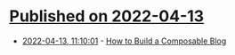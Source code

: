 # [Published on 2022-04-13](index.md)

* [2022-04-13, 11:10:01](https://news.ycombinator.com/item?id=31013280) - [How to Build a Composable Blog](https://bit.cloud/blog/how-to-build-a-composable-blog-l1jkl9f4)
